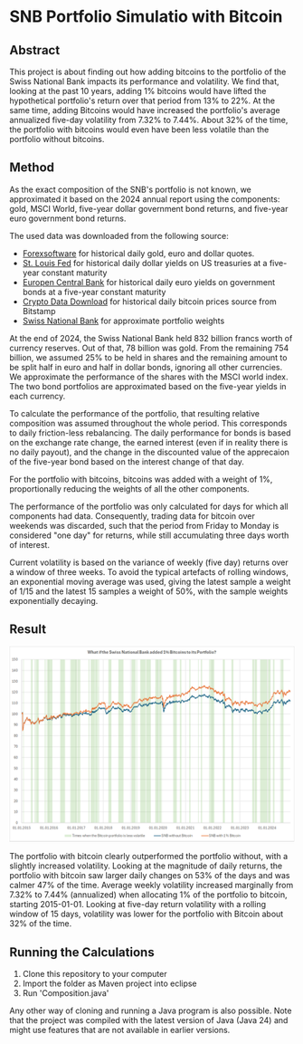 # SNB Portfolio Simulatio with Bitcoin

## Abstract

This project is about finding out how adding bitcoins to the portfolio of the Swiss National Bank impacts its performance and volatility. We find that, looking at the past 10 years, adding 1% bitcoins would have lifted the hypothetical portfolio's return over that period from 13% to 22%. At the same time, adding Bitcoins would have increased the portfolio's average annualized five-day volatility from 7.32% to 7.44%. About 32% of the time, the portfolio with bitcoins would even have been less volatile than the portfolio without bitcoins.

## Method

As the exact composition of the SNB's portfolio is not known, we approximated it based on the 2024 annual report using the components: gold, MSCI World, five-year dollar government bond returns, and five-year euro government bond returns.

The used data was downloaded from the following source:

- [Forexsoftware](https://forexsb.com/historical-forex-data) for historical daily gold, euro and dollar quotes.
- [St. Louis Fed](https://fred.stlouisfed.org/series/DGS5) for historical daily dollar yields on US treasuries at a five-year constant maturity
- [Europen Central Bank](https://data.ecb.europa.eu/data/datasets/YC/YC.B.U2.EUR.4F.G_N_A.SV_C_YM.SR_5Y) for historical daily euro yields on government bonds at a five-year constant maturity
- [Crypto Data Download](https://www.cryptodatadownload.com/cdd/Bitstamp_BTCUSD_d.csv) for historical daily bitcoin prices source from Bitstamp
- [Swiss National Bank](https://www.snb.ch/en/news-publications/annual-report/annual-report-2024) for approximate portfolio weights

At the end of 2024, the Swiss National Bank held 832 billion francs worth of currency reserves. Out of that, 78 billion was gold. From the remaining 754 billion, we assumed 25% to be held in shares and the remaining amount to be split half in euro and half in dollar bonds, ignoring all other currencies. We approximate the performance of the shares with the MSCI world index. The two bond portfolios are approximated based on the five-year yields in each currency.

To calculate the performance of the portfolio, that resulting relative composition was assumed throughout the whole period. This corresponds to daily friction-less rebalancing. The daily performance for bonds is based on the exchange rate change, the earned interest (even if in reality there is no daily payout), and the change in the discounted value of the apprecaion of the five-year bond based on the interest change of that day.

For the portfolio with bitcoins, bitcoins was added with a weight of 1%, proportionally reducing the weights of all the other components.

The performance of the portfolio was only calculated for days for which all components had data. Consequently, trading data for bitcoin over weekends was discarded, such that the period from Friday to Monday is considered "one day" for returns, while still accumulating three days worth of interest.

Current volatility is based on the variance of weekly (five day) returns over a window of three weeks. To avoid the typical artefacts of rolling windows, an exponential moving average was used, giving the latest sample a weight of 1/15 and the latest 15 samples a weight of 50%, with the sample weights exponentially decaying.

## Result

![image](result/chart.png)

The portfolio with bitcoin clearly outperformed the portfolio without, with a slightly increased volatility. Looking at the magnitude of daily returns, the portfolio with bitcoin saw larger daily changes on 53% of the days and was calmer 47% of the time. Average weekly volatility increased marginally from 7.32% to 7.44% (annualized) when allocating 1% of the portfolio to bitcoin, starting 2015-01-01. Looking at five-day return volatility with a rolling window of 15 days, volatility was lower for the portfolio with Bitcoin about 32% of the time.

## Running the Calculations

1. Clone this repository to your computer
2. Import the folder as Maven project into eclipse
3. Run 'Composition.java'

Any other way of cloning and running a Java program is also possible. Note that the project was compiled with the latest version of Java (Java 24) and might use features that are not available in earlier versions.
